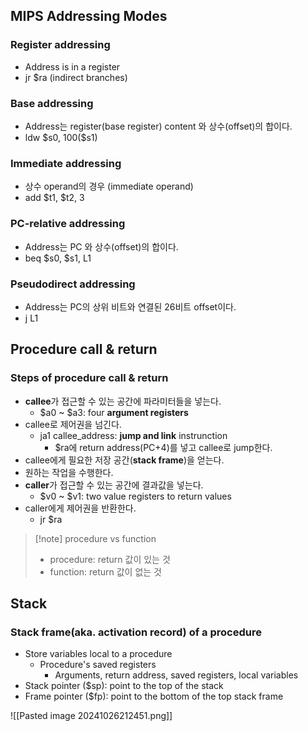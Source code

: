 ## MIPS Addressing Modes
### Register addressing
- Address is in a register
- jr $ra (indirect branches)
### Base addressing
- Address는 register(base register) content 와 상수(offset)의 합이다.
- ldw \$s0, 100(\$s1)
### Immediate addressing
- 상수 operand의 경우 (immediate operand)
- add $t1, $t2, 3
### PC-relative addressing
- Address는 PC 와 상수(offset)의 합이다.
- beq $s0, $s1, L1
### Pseudodirect addressing
- Address는 PC의 상위 비트와 연결된 26비트 offset이다.
- j L1

## Procedure call & return
### Steps of procedure call & return
- **callee**가 접근할 수 있는 공간에 파라미터들을 넣는다.
	- $a0 ~ $a3: four **argument registers**
- callee로 제어권을 넘긴다.
	- ja1 callee_address: **jump and link** instrunction
		- \$ra에 return address(PC+4)를 넣고 callee로 jump한다.
- callee에게 필요한 저장 공간(**stack frame**)을 얻는다.
- 원하는 작업을 수행한다.
- **caller**가 접근할 수 있는 공간에 결과값을 넣는다.
	- $v0 ~ $v1: two value registers to return values
- caller에게 제어권을 반환한다.
	- jr $ra

> [!note] procedure vs function
> - procedure: return 값이 있는 것
> - function: return 값이 없는 것

## Stack
### Stack frame(aka. activation record) of a procedure
- Store variables local to a procedure
	- Procedure's saved registers
		- Arguments, return address, saved registers, local variables
- Stack pointer ($sp): point to the top of the stack
- Frame pointer ($fp): point to the bottom of the top stack frame

![[Pasted image 20241026212451.png]]